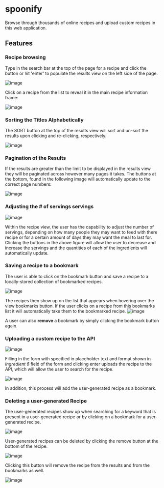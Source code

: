 # spoonify

Browse through thousands of online recipes and upload custom recipes in this web application. 

## Features

### Recipe browsing
Type in the search bar at the top of the page for a recipe and click the button or hit 'enter' to populate the results view on the left side of the page. 

![image](https://github.com/user-attachments/assets/43f2a85a-fbad-493d-a895-745b1a61beb8)

Click on a recipe from the list to reveal it in the main recipe information frame:

![image](https://github.com/user-attachments/assets/6acf0e5a-c0fd-4797-837a-ce5f4a2bc00b)

### Sorting the Titles Alphabetically

The SORT button at the top of the results view will sort and un-sort the results upon clicking and re-clicking, respectively. 

![image](https://github.com/user-attachments/assets/7499c42f-a673-4fa6-8772-37bb2daa4fcd)

### Pagination of the Results

If the results are greater than the limit to be displayed in the results view they will be paginated across however many pages it takes. The buttons at the bottom, found in the following image will automatically update to the correct page numbers:

![image](https://github.com/user-attachments/assets/dbd78312-7cf0-44fb-9877-12e4ddbb3e5e)


### Adjusting the # of servings servings
![image](https://github.com/user-attachments/assets/5b1af666-3e05-4c37-aa26-cbd2440b411f)

Within the recipe view, the user has the capability to adjust the number of servings, depending on how many people they may want to feed with there recipe or for a certain amount of days they may want the meal to last for. Clicking the buttons in the above figure will allow the user to decrease and increase the servings and the quantities of each of the ingredients will automatically update. 

### Saving a recipe to a bookmark

The user is able to click on the bookmark button and save a recipe to a locally-stored collection of bookmarked recipes.

![image](https://github.com/user-attachments/assets/716989bc-04c1-4cd6-b684-fd08c0c3d795)

The recipes then show up on the list that appears when hovering over the view bookmarks button. If the user clicks on a recipe from this bookmarks list it will automatically take them to the bookmarked recipe.
![image](https://github.com/user-attachments/assets/03841558-ded5-4d63-a6a4-3fe78a5987c3)

A user can also **remove** a bookmark by simply clicking the bookmark button again.

### Uploading a custom recipe to the API

![image](https://github.com/user-attachments/assets/1d9c1918-d21f-4cc6-bf60-e53b4ec8141e)

Filling in the form with specified in placeholder text and format shown in *Ingredient 6* field of the form and clicking enter uploads the recipe to the API, which will allow the user to search for the recipe.

![image](https://github.com/user-attachments/assets/796bdf46-9ef5-446c-ac57-fa6b317e3333)

In addition, this process will add the user-generated recipe as a bookmark.

### Deleting a user-generated Recipe

The user-generated recipes show up when searching for a keyword that is present in a user-generated recipe or by clicking on a bookmark for a user-generated recipe.

![image](https://github.com/user-attachments/assets/c21c3099-cb24-45be-8dde-03e3aeaf4263)

User-generated recipes can be deleted by clicking the remove button at the bottom of the recipe.

![image](https://github.com/user-attachments/assets/e0e65404-6581-4b45-98dc-56fb731613f7)

Clicking this button will remove the recipe from the results and from the bookmarks as well.

![image](https://github.com/user-attachments/assets/cd0a14f5-0f27-4911-9d6e-8fb02a9f1ccb)




